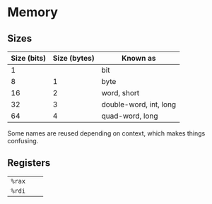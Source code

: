 # Memory

## Sizes

| Size (bits) | Size (bytes) | Known as               |
| ----------- | ------------ | ---------------------- |
| 1           |              | bit                    |
| 8           | 1            | byte                   |
| 16          | 2            | word, short            |
| 32          | 3            | double-word, int, long |
| 64          | 4            | quad-word, long        |

Some names are reused depending on context, which makes things confusing.

## Registers

|        |     |     |
| ------ | --- | --- |
| `%rax` |     |     |
| `%rdi` |     |     |
